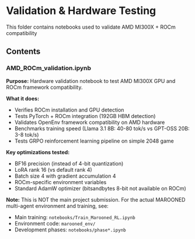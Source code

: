 # Validation & Hardware Testing

This folder contains notebooks used to validate AMD MI300X + ROCm compatibility

## Contents

### AMD_ROCm_validation.ipynb

**Purpose:** Hardware validation notebook to test AMD MI300X GPU and ROCm framework compatibility.

**What it does:**
- Verifies ROCm installation and GPU detection
- Tests PyTorch + ROCm integration (192GB HBM detection)
- Validates OpenEnv framework compatibility on AMD hardware
- Benchmarks training speed (Llama 3.1 8B: 40-80 tok/s vs GPT-OSS 20B: 3-8 tok/s)
- Tests GRPO reinforcement learning pipeline on simple 2048 game

**Key optimizations tested:**
- BF16 precision (instead of 4-bit quantization)
- LoRA rank 16 (vs default rank 4)
- Batch size 4 with gradient accumulation 4
- ROCm-specific environment variables
- Standard AdamW optimizer (bitsandbytes 8-bit not available on ROCm)



**Note:** This is NOT the main project submission. For the actual MAROONED multi-agent environment and training, see:
- Main training: `notebooks/Train_Marooned_RL.ipynb`
- Environment code: `marooned_env/`
- Development phases: `notebooks/phase*.ipynb`
